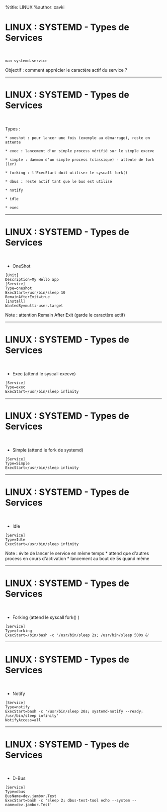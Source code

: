 %title: LINUX
%author: xavki


# LINUX : SYSTEMD - Types de Services


<br>

```
man systemd.service
```

Objectif : comment apprécier le caractère actif du service ?

----------------------------------------------------------------------------------

# LINUX : SYSTEMD - Types de Services

<br>

Types :

	* oneshot : pour lancer une fois (exemple au démarrage), reste en attente

	* exec : lancement d'un simple process vérifié sur le simple execve

	* simple : daemon d'un simple process (classique) - attente de fork (1er)

	* forking : l'ExecStart doit utiliser le syscall fork()

	* dbus : reste actif tant que le bus est utilisé

	* notify

	* idle

	* exec

----------------------------------------------------------------------------------

# LINUX : SYSTEMD - Types de Services

<br>

* OneShot

```
[Unit]
Description=My Hello app
[Service]
Type=oneshot
ExecStart=/usr/bin/sleep 10
RemainAfterExit=true
[Install]
WantedBy=multi-user.target
```

Note : attention Remain After Exit (garde le caractère actif)

----------------------------------------------------------------------------------

# LINUX : SYSTEMD - Types de Services

<br>

* Exec (attend le syscall execve)

```
[Service]
Type=exec
ExecStart=/usr/bin/sleep infinity
```

----------------------------------------------------------------------------------

# LINUX : SYSTEMD - Types de Services

<br>

* Simple (attend le fork de systemd)

```
[Service]
Type=Simple
ExecStart=/usr/bin/sleep infinity
```

----------------------------------------------------------------------------------

# LINUX : SYSTEMD - Types de Services

<br>

* Idle

```
[Service]
Type=Idle
ExecStart=/usr/bin/sleep infinity
```

Note : évite de lancer le service en même temps
	* attend que d'autres process en cours d'activation
	* lancement au bout de 5s quand même

----------------------------------------------------------------------------------

# LINUX : SYSTEMD - Types de Services

<br>

* Forking (attend le syscall fork() )

```
[Service]
Type=forking
ExecStart=/bin/bash -c '/usr/bin/sleep 2s; /usr/bin/sleep 500s &'
```

----------------------------------------------------------------------------------

# LINUX : SYSTEMD - Types de Services

<br>

* Notify

```
[Service]
Type=notify
ExecStart=bash -c '/usr/bin/sleep 20s; systemd-notify --ready; /usr/bin/sleep infinity'
NotifyAccess=all
```

----------------------------------------------------------------------------------

# LINUX : SYSTEMD - Types de Services

<br>

* D-Bus

```
[Service]
Type=dbus
BusName=dev.jambor.Test
ExecStart=bash -c 'sleep 2; dbus-test-tool echo --system --name=dev.jambor.Test'
```
